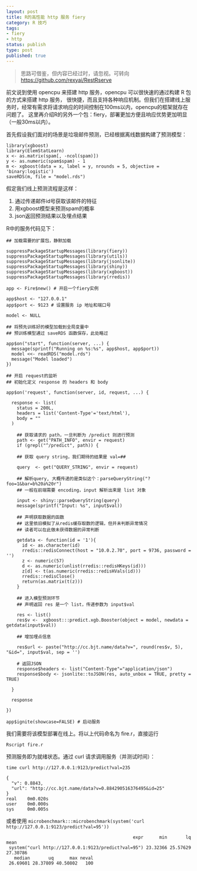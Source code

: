 ```yaml
---
layout: post
title: R的高性能 http 服务 fiery
category: R 技巧
tags: 
- fiery
- http
status: publish
type: post
published: true
---
```


> 思路可借鉴，但内容已经过时，请忽视。可转向 https://github.com/rexyai/RestRserve

前文说到使用 opencpu 来搭建 http 服务，opencpu 可以很快速的通过构建 R 包的方式来搭建 http 服务，
很快捷，而且支持各种响应机制。但我们在搭建线上服务时，经常有需求将请求响应的时间控制在100ms以内，opencpu的框架就存在问题了。
这里再介绍R的另外一个包：fiery，部署更加方便且响应优势更加明显（一般30ms以内）。

首先假设我们面对的场景是垃圾邮件预测，已经根据离线数据构建了预测模型：

```
library(xgboost)
library(ElemStatLearn)
x <- as.matrix(spam[, -ncol(spam)])
y <- as.numeric(spam$spam) - 1
m <- xgboost(data = x, label = y, nrounds = 5, objective = 'binary:logistic')
saveRDS(m, file = "model.rds")
```

假定我们线上预测流程是这样：

1. 通过传递邮件id号获取该邮件的特征
2. 用xgboost模型来预测spam的概率
3. json返回预测结果以及埋点结果

<!-- more -->

R中的服务代码见下：

```
## 加载需要的扩展包，静默加载

suppressPackageStartupMessages(library(fiery))
suppressPackageStartupMessages(library(utils))
suppressPackageStartupMessages(library(jsonlite))
suppressPackageStartupMessages(library(shiny))
suppressPackageStartupMessages(library(xgboost))
suppressPackageStartupMessages(library(rredis))

app <- Fire$new() # 开启一个fiery实例

app$host <- "127.0.0.1"
app$port <- 9123 # 设置服务 ip 地址和端口号

model <- NULL

## 将预先训练好的模型加载到全局变量中
## 预训练模型通过 saveRDS 函数保存，此处略过

app$on("start", function(server, ...) {
  message(sprintf("Running on %s:%s", app$host, app$port))
  model <<- readRDS("model.rds")
  message("Model loaded")
})

## 开启 request的监听
## 初始化定义 response 的 headers 和 body

app$on('request', function(server, id, request, ...) {
  
  response <- list(
    status = 200L,
    headers = list('Content-Type'='text/html'),
    body = ""
  )
  
    ## 获取请求的 path，一旦判断为 /predict 则进行预测
  	path <- get("PATH_INFO", envir = request)
  	if (grepl("^/predict", path)) {
    
    ## 获取 query string，我们期待的结果是 val=##

    query  <- get("QUERY_STRING", envir = request)
    
    ## 解析query, 大概传递的是类似这个：parseQueryString("?foo=1&bar=b%20a%20r")
    ## 一般在前端需要 encoding，input 解析出来是 list 对象
    
    input <- shiny::parseQueryString(query)
    message(sprintf("Input: %s", input$val))
    
    ## 声明获取数据的函数
    ## 这里依旧模拟了从redis缓存取数的逻辑，但并未判断异常情况
    ## 读者可以在此做未获得数据的异常判断
    
    getdata <- function(id = '1'){
      id <- as.character(id)
      rredis::redisConnect(host = "10.0.2.70", port = 9736, password = '')
      z <- numeric(57)
      d <- as.numeric(unlist(rredis::redisHKeys(id)))
      z[d] <- t(as.numeric(rredis::redisHVals(id)))
      rredis::redisClose()
      return(as.matrix(t(z)))
    }
    
    ## 进入模型预测环节
    ## 声明返回 res 是一个 list，传递参数为 input$val
    
    res <- list()
    res$v <-  xgboost:::predict.xgb.Booster(object = model, newdata = getdata(input$val))
    
    ## 增加埋点信息
    
    res$url <- paste("http://cc.bjt.name/data?v=", round(res$v, 5), "&id=", input$val, sep = '')
    
    # 返回JSON
    response$headers <- list("Content-Type"="application/json")
    response$body <- jsonlite::toJSON(res, auto_unbox = TRUE, pretty = TRUE)
    
  }
  
  response
  
})

app$ignite(showcase=FALSE) # 启动服务
```


我们需要将该模型部署在线上。将以上代码命名为 fire.r，直接运行

```
Rscript fire.r 
```

预测服务即为就绪状态。通过 curl 请求调用服务（并测试时间）：

```
time curl http://127.0.0.1:9123/predict?val=235
```

```
{
  "v": 0.8843,
  "url": "http://cc.bjt.name/data?v=0.884290516376495&id=25"
}
real    0m0.020s
user    0m0.000s
sys     0m0.005s
```

或者使用 `microbenchmark:::microbenchmark(system('curl http://127.0.0.1:9123/predict?val=95'))`

```
                                                expr      min       lq     mean
 system("curl http://127.0.0.1:9123/predict?val=95") 23.32366 25.57629 27.30786
   median       uq      max neval
 26.69601 28.37809 40.50802   100
```
